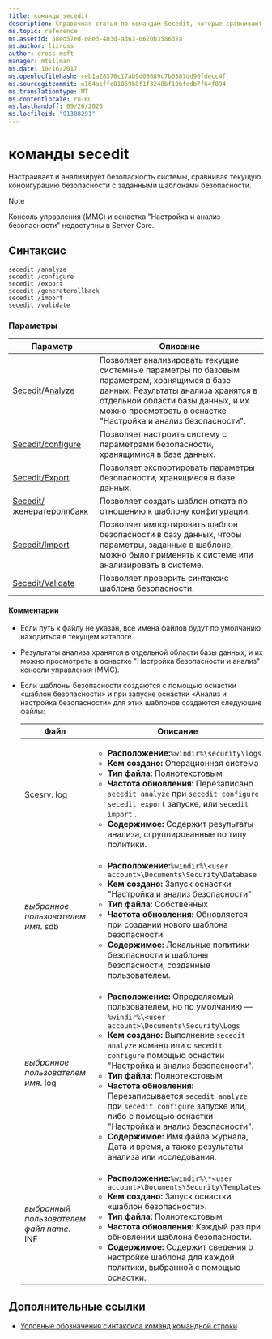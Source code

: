 ```yaml
---
title: команды secedit
description: Справочная статья по командам Secedit, которые сравнивают текущие конфигурации безопасности с заданными шаблонами безопасности.
ms.topic: reference
ms.assetid: 58ed57ed-08e3-403d-a363-0620b358637a
ms.author: lizross
author: eross-msft
manager: mtillman
ms.date: 10/16/2017
ms.openlocfilehash: ceb1a28376c17ab9d08689c7b0367dd90fdecc4f
ms.sourcegitcommit: e164aeffc01069b8f1f3248bf106fcdb7f64f894
ms.translationtype: MT
ms.contentlocale: ru-RU
ms.lasthandoff: 09/26/2020
ms.locfileid: "91388291"
---
```

# <a name="secedit-commands"></a>команды secedit

Настраивает и анализирует безопасность системы, сравнивая текущую конфигурацию безопасности с заданными шаблонами безопасности.

> [!NOTE]
> Консоль управления (MMC) и оснастка "Настройка и анализ безопасности" недоступны в Server Core.

## <a name="syntax"></a>Синтаксис

```
secedit /analyze
secedit /configure
secedit /export
secedit /generaterollback
secedit /import
secedit /validate
```

### <a name="parameters"></a>Параметры

| Параметр | Описание |
|--|--|
| [Secedit/Analyze](secedit-analyze.md) | Позволяет анализировать текущие системные параметры по базовым параметрам, хранящимся в базе данных.  Результаты анализа хранятся в отдельной области базы данных, и их можно просмотреть в оснастке "Настройка и анализ безопасности". |
| [Secedit/configure](secedit-configure.md) | Позволяет настроить систему с параметрами безопасности, хранящимися в базе данных. |
| [Secedit/Export](secedit-export.md) | Позволяет экспортировать параметры безопасности, хранящиеся в базе данных. |
| [Secedit/женератероллбакк](secedit-generaterollback.md) | Позволяет создать шаблон отката по отношению к шаблону конфигурации. |
| [Secedit/Import](secedit-import.md) | Позволяет импортировать шаблон безопасности в базу данных, чтобы параметры, заданные в шаблоне, можно было применять к системе или анализировать в системе. |
| [Secedit/Validate](secedit-validate.md) | Позволяет проверить синтаксис шаблона безопасности. |

#### <a name="remarks"></a>Комментарии

- Если путь к файлу не указан, все имена файлов будут по умолчанию находиться в текущем каталоге.

- Результаты анализа хранятся в отдельной области базы данных, и их можно просмотреть в оснастке "Настройка безопасности и анализ" консоли управления (MMC).

- Если шаблоны безопасности создаются с помощью оснастки «шаблон безопасности» и при запуске оснастки «Анализ и настройка безопасности» для этих шаблонов создаются следующие файлы:

    | Файл | Описание |
    |--|--|
    | Scesrv. log | <ul><li>**Расположение:**`%windir%\security\logs`</li><li>**Кем создано:** Операционная система</li><li>**Тип файла:** Полнотекстовым</li><li>**Частота обновления:** Перезаписано `secedit analyze` при `secedit configure` `secedit export` запуске, или `secedit import` .</li><li>**Содержимое:** Содержит результаты анализа, сгруппированные по типу политики.</li></ul> |
    | *выбранное пользователем имя*. sdb | <ul><li>**Расположение:**`%windir%\<user account>\Documents\Security\Database`</li><li>**Кем создано:** Запуск оснастки "Настройка и анализ безопасности"</li><li>**Тип файла:** Собственных</li><li>**Частота обновления:** Обновляется при создании нового шаблона безопасности.</li><li>**Содержимое:** Локальные политики безопасности и шаблоны безопасности, созданные пользователем.</li></ul> |
    | *выбранное пользователем имя*. log | <ul><li>**Расположение:** Определяемый пользователем, но по умолчанию — `%windir%\<user account>\Documents\Security\Logs`</li><li>**Кем создано:** Выполнение `secedit analyze` команд или с `secedit configure` помощью оснастки "Настройка и анализ безопасности".</li><li>**Тип файла:** Полнотекстовым</li><li>**Частота обновления:** Перезаписывается `secedit analyze` при `secedit configure` запуске или, либо с помощью оснастки "Настройка и анализ безопасности".</li><li>**Содержимое:** Имя файла журнала, Дата и время, а также результаты анализа или исследования.</li></ul> |
    | *выбранный пользователем файл name*. INF | <ul><li>**Расположение:**`%windir%\*<user account>\Documents\Security\Templates`</li><li>**Кем создано:** Запуск оснастки «шаблон безопасности».</li><li>**Тип файла:** Полнотекстовым</li><li>**Частота обновления:** Каждый раз при обновлении шаблона безопасности.</li><li>**Содержимое:** Содержит сведения о настройке шаблона для каждой политики, выбранной с помощью оснастки.</li></ul> |

## <a name="additional-references"></a>Дополнительные ссылки

- [Условные обозначения синтаксиса команд командной строки](command-line-syntax-key.md)
